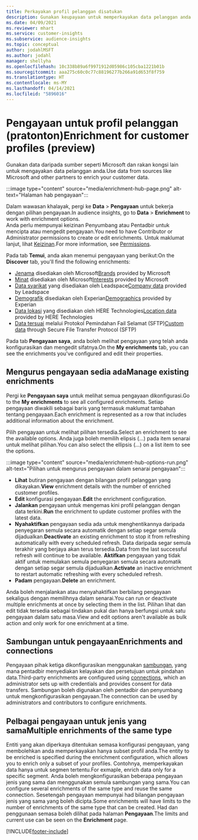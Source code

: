 ```yaml
---
title: Perkayakan profil pelanggan disatukan
description: Gunakan keupayaan untuk memperkayakan data pelanggan anda.
ms.date: 04/09/2021
ms.reviewer: mhart
ms.service: customer-insights
ms.subservice: audience-insights
ms.topic: conceptual
author: jodahlMSFT
ms.author: jodahl
manager: shellyha
ms.openlocfilehash: 10c338b89a6f9971912d05986c105cba1221b01b
ms.sourcegitcommit: aaa275c60c0c77c88196277b266a91d653f8f759
ms.translationtype: HT
ms.contentlocale: ms-MY
ms.lasthandoff: 04/14/2021
ms.locfileid: "5896016"
---
```

# <a name="enrichment-for-customer-profiles-preview"></a><span data-ttu-id="d8c86-103">Pengayaan untuk profil pelanggan (pratonton)</span><span class="sxs-lookup"><span data-stu-id="d8c86-103">Enrichment for customer profiles (preview)</span></span>

<span data-ttu-id="d8c86-104">Gunakan data daripada sumber seperti Microsoft dan rakan kongsi lain untuk mengayakan data pelanggan anda.</span><span class="sxs-lookup"><span data-stu-id="d8c86-104">Use data from sources like Microsoft and other partners to enrich your customer data.</span></span>

:::image type="content" source="media/enrichment-hub-page.png" alt-text="Halaman hab pengayaan":::

<span data-ttu-id="d8c86-106">Dalam wawasan khalayak, pergi ke **Data** > **Pengayaan** untuk bekerja dengan pilihan pengayaan.</span><span class="sxs-lookup"><span data-stu-id="d8c86-106">In audience insights, go to **Data** > **Enrichment** to work with enrichment options.</span></span>    
<span data-ttu-id="d8c86-107">Anda perlu mempunyai keizinan Penyumbang atau Pentadbir untuk mencipta atau mengedit pengayaan.</span><span class="sxs-lookup"><span data-stu-id="d8c86-107">You need to have Contributor or Administrator permissions to create or edit enrichments.</span></span> <span data-ttu-id="d8c86-108">Untuk maklumat lanjut, lihat [Keizinan](permissions.md).</span><span class="sxs-lookup"><span data-stu-id="d8c86-108">For more information, see [Permissions](permissions.md).</span></span>

<span data-ttu-id="d8c86-109">Pada tab **Temui**, anda akan menemui pengayaan yang berikut:</span><span class="sxs-lookup"><span data-stu-id="d8c86-109">On the **Discover** tab, you'll find the following enrichments:</span></span>

- <span data-ttu-id="d8c86-110">[Jenama](enrichment-microsoft.md) disediakan oleh Microsoft</span><span class="sxs-lookup"><span data-stu-id="d8c86-110">[Brands](enrichment-microsoft.md) provided by Microsoft</span></span>
- <span data-ttu-id="d8c86-111">[Minat](enrichment-microsoft.md) disediakan oleh Microsoft</span><span class="sxs-lookup"><span data-stu-id="d8c86-111">[Interests](enrichment-microsoft.md) provided by Microsoft</span></span>
- <span data-ttu-id="d8c86-112">[Data syarikat](enrichment-leadspace.md) yang disediakan oleh Leadspace</span><span class="sxs-lookup"><span data-stu-id="d8c86-112">[Company data](enrichment-leadspace.md) provided by Leadspace</span></span>
- <span data-ttu-id="d8c86-113">[Demografik](enrichment-experian.md) disediakan oleh Experian</span><span class="sxs-lookup"><span data-stu-id="d8c86-113">[Demographics](enrichment-experian.md) provided by Experian</span></span>
- <span data-ttu-id="d8c86-114">[Data lokasi](enrichment-here.md) yang disediakan oleh HERE Technologies</span><span class="sxs-lookup"><span data-stu-id="d8c86-114">[Location data](enrichment-here.md) provided by HERE Technologies</span></span>
- <span data-ttu-id="d8c86-115">[Data tersuai](enrichment-SFTP-custom-import.md) melalui Protokol Pemindahan Fail Selamat (SFTP)</span><span class="sxs-lookup"><span data-stu-id="d8c86-115">[Custom data](enrichment-SFTP-custom-import.md) through Secure File Transfer Protocol (SFTP)</span></span>

<span data-ttu-id="d8c86-116">Pada tab **Pengayaan saya**, anda boleh melihat pengayaan yang telah anda konfigurasikan dan mengedit sifatnya.</span><span class="sxs-lookup"><span data-stu-id="d8c86-116">On the **My enrichments** tab, you can see the enrichments you've configured and edit their properties.</span></span>

## <a name="manage-existing-enrichments"></a><span data-ttu-id="d8c86-117">Mengurus pengayaan sedia ada</span><span class="sxs-lookup"><span data-stu-id="d8c86-117">Manage existing enrichments</span></span>

<span data-ttu-id="d8c86-118">Pergi ke **Pengayaan saya** untuk melihat semua pengayaan dikonfigurasi.</span><span class="sxs-lookup"><span data-stu-id="d8c86-118">Go to the **My enrichments** to see all configured enrichments.</span></span> <span data-ttu-id="d8c86-119">Setiap pengayaan diwakili sebagai baris yang termasuk maklumat tambahan tentang pengayaan.</span><span class="sxs-lookup"><span data-stu-id="d8c86-119">Each enrichment is represented as a row that includes additional information about the enrichment.</span></span>

<span data-ttu-id="d8c86-120">Pilih pengayaan untuk melihat pilihan tersedia.</span><span class="sxs-lookup"><span data-stu-id="d8c86-120">Select an enrichment to see the available options.</span></span> <span data-ttu-id="d8c86-121">Anda juga boleh memilih elipsis (...) pada item senarai untuk melihat pilihan.</span><span class="sxs-lookup"><span data-stu-id="d8c86-121">You can also select the ellipsis (...) on a list item to see the options.</span></span>

:::image type="content" source="media/enrichment-hub-options-run.png" alt-text="Pilihan untuk mengurus pengayaan dalam senarai pengayaan":::

- <span data-ttu-id="d8c86-123">**Lihat** butiran pengayaan dengan bilangan profil pelanggan yang dikayakan.</span><span class="sxs-lookup"><span data-stu-id="d8c86-123">**View** enrichment details with the number of enriched customer profiles.</span></span>
- <span data-ttu-id="d8c86-124">**Edit** konfigurasi pengayaan.</span><span class="sxs-lookup"><span data-stu-id="d8c86-124">**Edit** the enrichment configuration.</span></span>
- <span data-ttu-id="d8c86-125">**Jalankan** pengayaan untuk mengemas kini profil pelanggan dengan data terkini.</span><span class="sxs-lookup"><span data-stu-id="d8c86-125">**Run** the enrichment to update customer profiles with the latest data.</span></span>
- <span data-ttu-id="d8c86-126">**Nyahaktifkan** pengayaan sedia ada untuk menghentikannya daripada penyegaran semula secara automatik dengan setiap segar semula dijadualkan.</span><span class="sxs-lookup"><span data-stu-id="d8c86-126">**Deactivate** an existing enrichment to stop it from refreshing automatically with every scheduled refresh.</span></span> <span data-ttu-id="d8c86-127">Data daripada segar semula terakhir yang berjaya akan terus tersedia.</span><span class="sxs-lookup"><span data-stu-id="d8c86-127">Data from the last successful refresh will continue to be available.</span></span> <span data-ttu-id="d8c86-128">**Aktifkan** pengayaan yang tidak aktif untuk memulakan semula penyegaran semula secara automatik dengan setiap segar semula dijadualkan.</span><span class="sxs-lookup"><span data-stu-id="d8c86-128">**Activate** an inactive enrichment to restart automatic refreshing with every scheduled refresh.</span></span>
- <span data-ttu-id="d8c86-129">**Padam** pengayaan.</span><span class="sxs-lookup"><span data-stu-id="d8c86-129">**Delete** an enrichment.</span></span>

<span data-ttu-id="d8c86-130">Anda boleh menjalankan atau menyahaktifkan berbilang pengayaan sekaligus dengan memilihnya dalam senarai.</span><span class="sxs-lookup"><span data-stu-id="d8c86-130">You can run or deactivate multiple enrichments at once by selecting them in the list.</span></span> <span data-ttu-id="d8c86-131">Pilihan lihat dan edit tidak tersedia sebagai tindakan pukal dan hanya berfungsi untuk satu pengayaan dalam satu masa.</span><span class="sxs-lookup"><span data-stu-id="d8c86-131">View and edit options aren't available as bulk action and only work for one enrichment at a time.</span></span>

## <a name="enrichments-and-connections"></a><span data-ttu-id="d8c86-132">Sambungan untuk pengayaan</span><span class="sxs-lookup"><span data-stu-id="d8c86-132">Enrichments and connections</span></span>

<span data-ttu-id="d8c86-133">Pengayaan pihak ketiga dikonfigurasikan menggunakan [sambungan](connections.md), yang mana pentadbir menyediakan kelayakan dan persetujuan untuk pindahan data.</span><span class="sxs-lookup"><span data-stu-id="d8c86-133">Third-party enrichments are configured using [connections](connections.md), which an administrator sets up with credentials and provides consent for data transfers.</span></span> <span data-ttu-id="d8c86-134">Sambungan boleh digunakan oleh pentadbir dan penyumbang untuk mengkonfigurasikan pengayaan.</span><span class="sxs-lookup"><span data-stu-id="d8c86-134">The connection can be used by administrators and contributors to configure enrichments.</span></span>  

## <a name="multiple-enrichments-of-the-same-type"></a><span data-ttu-id="d8c86-135">Pelbagai pengayaan untuk jenis yang sama</span><span class="sxs-lookup"><span data-stu-id="d8c86-135">Multiple enrichments of the same type</span></span>

<span data-ttu-id="d8c86-136">Entiti yang akan diperkaya ditentukan semasa konfigurasi pengayaan, yang membolehkan anda memperkayakan hanya subset profil anda.</span><span class="sxs-lookup"><span data-stu-id="d8c86-136">The entity to be enriched is specified during the enrichment configuration, which allows you to enrich only a subset of your profiles.</span></span> <span data-ttu-id="d8c86-137">Contohnya, memperkayakan data hanya untuk segmen tertentu.</span><span class="sxs-lookup"><span data-stu-id="d8c86-137">For exmaple, enrich data only for a specific segment.</span></span> <span data-ttu-id="d8c86-138">Anda boleh mengkonfigurasikan beberapa pengayaan jenis yang sama dan menggunakan semula sambungan yang sama.</span><span class="sxs-lookup"><span data-stu-id="d8c86-138">You can configure several enrichments of the same type and reuse the same connection.</span></span> <span data-ttu-id="d8c86-139">Sesetengah pengayaan mempunyai had bilangan pengayaan jenis yang sama yang boleh dicipta.</span><span class="sxs-lookup"><span data-stu-id="d8c86-139">Some enrichments will have limits to the number of enrichments of the same type that can be created.</span></span> <span data-ttu-id="d8c86-140">Had dan penggunaan semasa boleh dilihat pada halaman **Pengayaan**.</span><span class="sxs-lookup"><span data-stu-id="d8c86-140">The limits and current use can be seen on the **Enrichment** page.</span></span>

[!INCLUDE[footer-include](../includes/footer-banner.md)]
